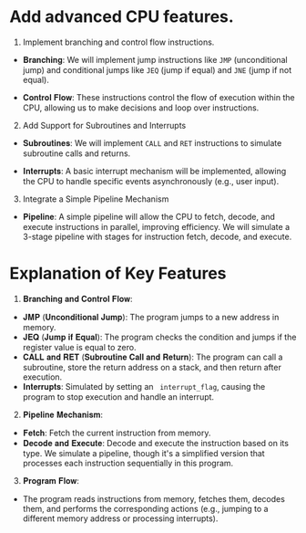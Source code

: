 
# Add advanced CPU features.

1. Implement branching and control flow instructions.
- 𝐁𝐫𝐚𝐧𝐜𝐡𝐢𝐧𝐠: We will implement jump instructions like ``` JMP ``` (unconditional jump) and conditional jumps like ``` JEQ ``` (jump if equal) and ``` JNE ``` (jump if not equal).
 
- 𝐂𝐨𝐧𝐭𝐫𝐨𝐥 𝐅𝐥𝐨𝐰: These instructions control the flow of execution within the CPU, allowing us to make decisions and loop over instructions.
2. Add Support for Subroutines and Interrupts
 
- 𝐒𝐮𝐛𝐫𝐨𝐮𝐭𝐢𝐧𝐞𝐬: We will implement ``` CALL ``` and ``` RET ``` instructions to simulate subroutine calls and returns.

- 𝐈𝐧𝐭𝐞𝐫𝐫𝐮𝐩𝐭𝐬: A basic interrupt mechanism will be implemented, allowing the CPU to handle specific events asynchronously (e.g., user input).
3. Integrate a Simple Pipeline Mechanism
 
- 𝐏𝐢𝐩𝐞𝐥𝐢𝐧𝐞: A simple pipeline will allow the CPU to fetch, decode, and execute instructions in parallel, improving efficiency. We will simulate a 3-stage pipeline with stages for instruction fetch, decode, and execute.

# Explanation of Key Features
1. 𝐁𝐫𝐚𝐧𝐜𝐡𝐢𝐧𝐠 𝐚𝐧𝐝 𝐂𝐨𝐧𝐭𝐫𝐨𝐥 𝐅𝐥𝐨𝐰:

- 𝐉𝐌𝐏 (𝐔𝐧𝐜𝐨𝐧𝐝𝐢𝐭𝐢𝐨𝐧𝐚𝐥 𝐉𝐮𝐦𝐩): The program jumps to a new address in memory.
- 𝐉𝐄𝐐 (𝐉𝐮𝐦𝐩 𝐢𝐟 𝐄𝐪𝐮𝐚𝐥): The program checks the condition and jumps if the register value is equal to zero.
- 𝐂𝐀𝐋𝐋 𝐚𝐧𝐝 𝐑𝐄𝐓 (𝐒𝐮𝐛𝐫𝐨𝐮𝐭𝐢𝐧𝐞 𝐂𝐚𝐥𝐥 𝐚𝐧𝐝 𝐑𝐞𝐭𝐮𝐫𝐧): The program can call a subroutine, store the return address on a stack, and then return after execution.
- 𝐈𝐧𝐭𝐞𝐫𝐫𝐮𝐩𝐭𝐬: Simulated by setting an ```  interrupt_flag ```, causing the program to stop execution and handle an interrupt.
2. 𝐏𝐢𝐩𝐞𝐥𝐢𝐧𝐞 𝐌𝐞𝐜𝐡𝐚𝐧𝐢𝐬𝐦:

- 𝐅𝐞𝐭𝐜𝐡: Fetch the current instruction from memory.
- 𝐃𝐞𝐜𝐨𝐝𝐞 𝐚𝐧𝐝 𝐄𝐱𝐞𝐜𝐮𝐭𝐞: Decode and execute the instruction based on its type.
We simulate a pipeline, though it's a simplified version that processes each instruction sequentially in this program.

3. 𝐏𝐫𝐨𝐠𝐫𝐚𝐦 𝐅𝐥𝐨𝐰:

- The program reads instructions from memory, fetches them, decodes them, and performs the corresponding actions (e.g., jumping to a different memory address or processing interrupts).




